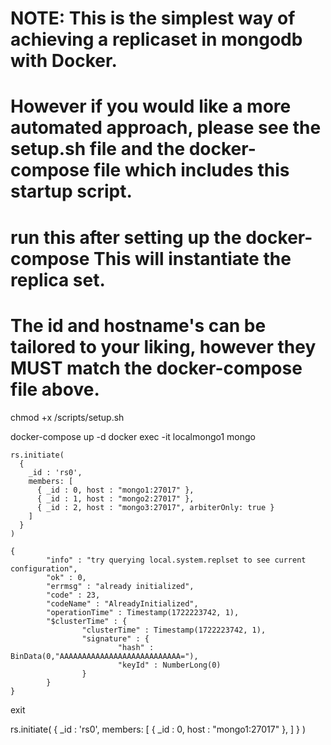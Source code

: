 # NOTE: This is the simplest way of achieving a replicaset in mongodb with Docker.
# However if you would like a more automated approach, please see the setup.sh file and the docker-compose file which includes this startup script.

# run this after setting up the docker-compose This will instantiate the replica set.
# The id and hostname's can be tailored to your liking, however they MUST match the docker-compose file above.

chmod +x /scripts/setup.sh

docker-compose up -d
docker exec -it localmongo1 mongo

```
rs.initiate(
  {
    _id : 'rs0',
    members: [
      { _id : 0, host : "mongo1:27017" },
      { _id : 1, host : "mongo2:27017" },
      { _id : 2, host : "mongo3:27017", arbiterOnly: true }
    ]
  }
)
```
```
{
        "info" : "try querying local.system.replset to see current configuration",
        "ok" : 0,
        "errmsg" : "already initialized",
        "code" : 23,
        "codeName" : "AlreadyInitialized",
        "operationTime" : Timestamp(1722223742, 1),
        "$clusterTime" : {
                "clusterTime" : Timestamp(1722223742, 1),
                "signature" : {
                        "hash" : BinData(0,"AAAAAAAAAAAAAAAAAAAAAAAAAAA="),
                        "keyId" : NumberLong(0)
                }
        }
}
```

exit


rs.initiate(
  {
    _id : 'rs0',
    members: [
      { _id : 0, host : "mongo1:27017" },
    ]
  }
)

